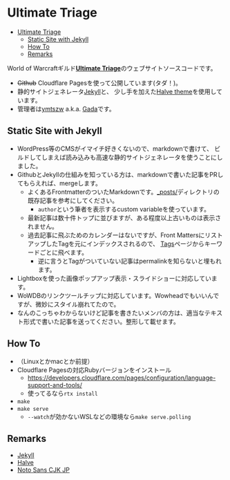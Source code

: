 # Ultimate Triage

- [Ultimate Triage](#ultimate-triage)
  - [Static Site with Jekyll](#static-site-with-jekyll)
  - [How To](#how-to)
  - [Remarks](#remarks)

World of Warcraftギルド[**Ultimate Triage**](http://www.utriage.net)のウェブサイトソースコードです。

- ~~Github~~ Cloudflare Pagesを使って公開しています(タダ！)。
- 静的サイトジェネレータ[Jekyll](http://jekyllrb.com/)と、
  少し手を加えた[Halve theme](https://github.com/TaylanTatli/Halve)を使用しています。
- 管理者は[ymtszw](https://github.com/ymtszw) a.k.a. [Gada](https://twitter.com/gada_twt)です。

## Static Site with Jekyll

- WordPress等のCMSがイマイチ好きくないので、markdownで書けて、
  ビルドしてしまえば読み込みも高速な静的サイトジェネレータを使うことにしました。
- GithubとJekyllの仕組みを知っている方は、markdownで書いた記事をPRしてもらえれば、mergeします。
  - よくあるFrontmatterのついたMarkdownです。[_posts/](./_posts)ディレクトリの既存記事を参考にしてください。
    - `author`という筆者を表示するcustom variableを使っています。
  - 最新記事は数十件トップに並びますが、ある程度以上古いものは表示されません。
  - 過去記事に飛ぶためのカレンダーはないですが、Front MattersにリストアップしたTagを元にインデックスされるので、
      [Tags](http://www.utriage.net/tags)ページからキーワードごとに飛べます。
    - 逆に言うとTagがついていない記事はpermalinkを知らないと埋もれます。
- Lightboxを使った画像ポップアップ表示・スライドショーに対応しています。
- WoWDBのリンクツールチップに対応しています。Wowheadでもいいんですが、微妙にスタイル崩れてたので。
- なんのこっちゃわからないけど記事を書きたいメンバの方は、適当なテキスト形式で書いた記事を送ってください。整形して載せます。

## How To

- （Linuxとかmacとか前提）
- Cloudflare Pagesの対応Rubyバージョンをインストール
  - <https://developers.cloudflare.com/pages/configuration/language-support-and-tools/>
  - 使ってるなら`rtx install`
- `make`
- `make serve`
  - `--watch`が効かないWSLなどの環境なら`make serve.polling`

## Remarks

- [Jekyll](http://jekyllrb.com/)
- [Halve](https://github.com/TaylanTatli/Halve)
- [Noto Sans CJK JP](https://www.google.com/get/noto/#sans-jpan)
